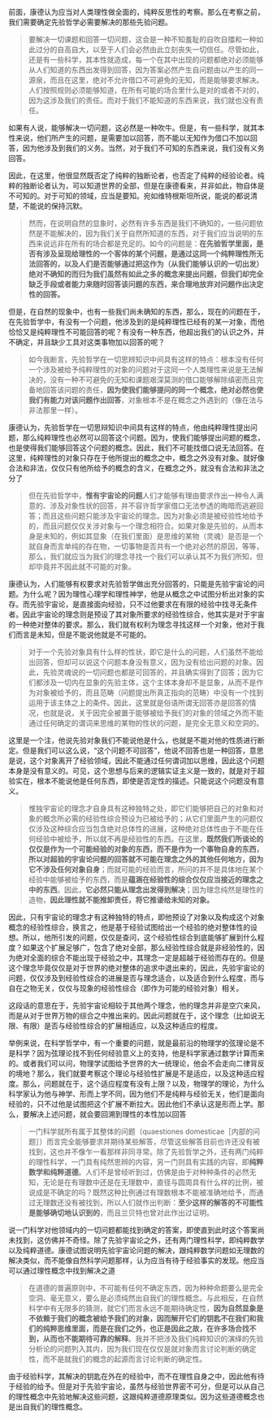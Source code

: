 <p>前面，康德认为应当对人类理性做全面的，纯粹反思性的考察。那么在考察之前，我们需要确定先验哲学必需要解决的那些先验问题。</p><blockquote>要解决一切课题和回答一切问题，这会是一种不知羞耻的自吹自擂和一种如此过分的自高自大，以至于人们会必然由此立刻丧失一切信任。尽管如此，还是有一些科学，其本性就造成，每一个在其中出现的问题都绝对必须能够从人们知道的东西出发得到回答，因为答案必然产生自问题由以产生的同一源泉，而且在这里，绝对不允许借口不可避免的无知，而是能够要求解决。人们按照规则必须能够知道，在所有可能的场合里什么是对的或者不对的，因为这涉及我们的责任。而对于我们不能知道的东西来说，我们就也没有责任。</blockquote><p>如果有人说，能够解决一切问题，这必然是一种吹牛。但是，有一些科学，就其本性来说，他们所产生的问题，是需要加以回答，而不能以无知作为借口不加以回答，因为他涉及到我们的义务。当然，对于我们不可知的东西来说，我们没有义务回答。</p><p>因此，在这里，他很显然既否定了纯粹的独断论者，也否定了纯粹的经验论者。纯粹的独断论者认为，可以知道世界的全部，但是在康德看来，并非如此，物自体是不可知的。对于可知的领域，应当是要知。宛如维特根斯坦所说，能说的都说清楚，不能说的保持沉默。</p><blockquote>然而，在说明自然的显象时，必然有许多东西是我们不确知的，一些问题依然是不能解决的，因为我们关于自然所知道的东西，对于我们应当说明的东西来说远非在所有的场合都是充足的。如今的问题是：<b>在先验哲学里面，是否有涉及呈现给理性的一个客体的某个问题，是通过这同一个纯粹理性所无法回答的，以及人们是否能够通过把这作为（从我们能够认识的一切出发）绝对不确知的而归为我们虽然有如此之多的概念来提出问题，但我们却完全缺乏手段或者能力来随时回答该问题的东西，来合理地放弃对问题作出决定性的回答。</b></blockquote><p>但是，在自然的现象中，也有一些我们尚未确知的东西，那么，现在的问题在于，在先验哲学中，有没有一个问题，他涉及到的是纯粹理性已经有的某一对象，而他恰恰又是纯粹理性不可能回答的呢？有没有一种东西，他超出我们的认识之外，并不确定，并且缺少工具对这类事物加以回答的呢？</p><blockquote>如今我断言，先验哲学在一切思辨知识中间具有这样的特点：根本没有任何一个涉及被给予纯粹理性的对象的问题对于这同一个人类理性来说是无法解决的，没有一种不可避免的无知和课题艰深莫测的借口能够解除缜密而且完备地回答该问题的责任，<b>因为使我们能够提问的同一个概念，绝对必然也使我们有能力对该问题作出回答</b>，对象根本不是在概念之外遇到的（像在法与非法那里一样）。</blockquote><p>康德认为，先验哲学在一切思辩知识中间具有这样的特点，他由纯粹理性提出问题，那么纯粹理性也必然可以回答这个问题。因为，使我们能够提出问题的概念，也是使得我们能够回答这个问题的概念。因此，我们不可能找借口说无法回答。在这里，纯粹理性的对象只存在于他所提出的概念之中，概念之外没有对象。就好像合法和非法，仅仅只有他所给予的概念的含义，在概念之外，就没有合法和非法之分了</p><blockquote>但在先验哲学中，<b>惟有宇宙论的问题</b>人们才能够有理由要求作出一种令人满意的、涉及对象性状的回答，并不容许哲学家借口无法参透的晦暗而逃避回答；而且这些问题只能涉及宇宙论的理念。因为对象必须是被经验性地给予的，而且问题仅仅关涉对象与一个理念相符合。如果对象是先验的，从而本身是未知的，例如其显象（在我们里面）是思维的某物（灵魂）是否是一个就自身而言单纯的存在物，一切事物是否共有一个绝对必然的原因，等等，那么，我们就应当为我们的理念寻找一个我们可以承认其不为我们所知，但却毕竟并不因此就不可能的对象。</blockquote><p>康德认为，人们能够有权要求对先验哲学做出充分回答的，只能是先验宇宙论的问题。为什么呢？因为理性心理学和理性神学，他是从概念之中试图分析出对象的实存。而先验宇宙论，是直接面向经验，只不过他要求在有限的经验中找寻无条件者。因此宇宙论的理念则是预设了其对象所要求的经验性综合，他其实是对于宇宙的一种绝对整体的要求。那么，我们就有权利为理念寻找这样一个对象，他对于我们而言是未知，但是不能说他就是不可能的。</p><blockquote>对于一个先验对象具有什么样的性状，即它是什么的问题，人们虽然不能给出回答，但却可以说这个问题本身没有意义，因为没有给出问题的对象。因此，先验灵魂说的一切问题也都是可回答的，并且确实得到了回答；因为它们都涉及一切内在显象的先验主体，这个主体本身却不是显象，从而不是作为对象被给予的，而且范畴（问题提出所真正指向的范畴）中没有一个找到运用于该主体之上的条件。因此，这里就是俗语所谓无回答亦是回答的情况，也就是说，关于因完全被置于能够被给予我们的对象的领域之外而不能通过任何确定的谓词来思维的某物的性状的问题，是完全无意义和空洞的。</blockquote><p>这里是一个注，他说先验对象我们不能说他是什么，也就是不能对他的性质进行断定。但是我们可以这么说，“这个问题不可回答”，他说不回答也是一种回答，意思是说，这个对象离开了经验领域，因此不能通过任何谓词加以思维，因此这个问题本身是没有意义的。可见，这个思想与后来的逻辑实证主义是一致的，就是对于超验实在，根本不能说他是任何东西，即使是否定性的描述。只能说这个问题没有意义。</p><blockquote>惟独宇宙论的理念才自身具有这种独特之处，即它们能够把自己的对象和对象的概念所必需的经验性综合预设为已被给予的；从它们里面产生的问题仅仅涉及这种综合应当包含绝对总体性的进展，这种绝对总体性由于不能在任何经验中被给予，所以就不再是经验性的东西。在这里，<b>既然我们所谈论的仅仅是作为一个可能经验的对象的东西，而不是作为一个事物自身的东西，所以对超验的宇宙论问题的回答就不可能在理念之外的其他任何地方，因为它不涉及任何对象自身</b>；而就可能的经验而言，所问的并不是具体地在某个经验中能够被给予的东西，而是<b>蕴涵在经验性的综合仅仅应当接近的理念之中的东西</b>。因此，<b>它必然只能从理念出发得到解决</b>；因为理念纯然是理性的造物，<b>因此理性就不能推卸责任，将它推诿给未知的对象。</b></blockquote><p>因此，只有宇宙论的理念才有这种独特的特点，即他预设了对象以及构成这个对象概念的经验性综合，换言之，他是基于经验试图给出一个经验的绝对整体性的设想。所以，他所引发的问题，仅仅是查问，这个经验性综合到底能够扩展到什么程度？如果这个扩展足够广，包含了绝对全部，那么经验性综合就是非经验性的，因为绝对全面的综合不能出现于经验之中，其理念一定是超越于经验而存在的。但是这个理念毕竟仅仅是对于世界的绝对整体的追求中退出来的，因此，先验宇宙论的问题，仅仅涉及到经验性综合的进展是否与理念适合，以及适合到什么程度，而与自在之物无关，仅仅与现象的经验性综合（即作为可能的经验对象）相关。</p><p>这段话的意思在于，先验宇宙论相较于其他两个理念，他的理念并非是空穴来风，而是从对于世界万物的综合之中推出来的。因此问题就在于，这个理念（比如说无限、有限）是否与经验性综合的扩展相适应，以及这种适应的程度。</p><p>举例来说，在科学哲学中，有一个重要的问题，就是最前沿的物理学的弦理论是不是科学？因为弦理论找不到任何经验意义上的支持，他是科学家通过数学计算而来的。或者我们可以问，物理学试图给予世界的大一统理论，他会不会走向二律背反的境地？那么，我们就要考察这个理论与经验性扩展是不是适应，以及这种适应程度。那么，问题就在于，这个适应程度有没有上限？以及，物理学的理论，为什么科学家认为他与神学、形而上学不同，因为他们不是纯粹与经验无关，他们是面向经验的，只不过他是试图把这个扩展不断拉大。因此他们不承认这是形而上学。那么，要解决上述问题，就会要回溯到理性的本性加以回答</p><blockquote>一门科学就所有属于其整体的问题（quaestiones domesticae［内部的问题］）而言完全能够要求并期待某些解答，尽管这些解答目前也许还没有被找到，这也并不像乍一看那样非同寻常。除了先验哲学之外，还有两门纯粹的理性科学，一门具有纯然思辨的内容，另一门则具有实践的内容，即<b>纯粹数学和纯粹道德</b>。人们不是曾经听到过，仿佛是由于对种种条件的必然无知，无论是在有理数中还是在无理数中，直径与圆周具有什么样的比例，被说成是不确定的吗？既然这种比例通过有理数根本不能被准确地给予，而通过无理数还没有被找到，所以人们就作出判断：<b>至少这样的解答的不可能性是能够确切地认识到的</b>，而且兰贝特也曾对此作出过证明。</blockquote><p>说一门科学对他领域内的一切问题都能找到确定的答案，即使直到此时这个答案尚未找到，这仿佛并不奇怪。除了先验宇宙论之外，还有两门理性科学，即纯粹数学以及纯粹道德。康德试图说明先验宇宙论问题的解决，跟纯粹数学问题如无理数的解决类似，而不能像自然科学问题那样，认为应当有待于经验事实的发现。他应当可以通过理性概念中找到解决之道</p><blockquote>在道德的普遍原则中，不可能有任何不确定东西，因为种种命题要么是完全空洞、毫无意义，要么是必须纯然出自我们的理性概念。与此相反，在自然科学中有无限多的猜测，就它们而言永远不能期待确定性，<b>因为自然显象是不依赖于我们的概念被给予我们的对象，因而解开它们的钥匙不在我们和我们的纯粹思维里面，而是在我们之外，也正是因此之故，在许多场合找不到，从而也不能期待可靠的解释</b>。我并不把涉及我们纯粹知识的演绎的先验分析论的问题列入其内，因为我们现在仅仅是就对象而言讨论判断的确定性，而不是就我们的概念的起源而言讨论判断的确定性。</blockquote><p>由于经验科学，其解决的钥匙在外在的经验中，而不在理性自身之中，因此他有待于经验的给予。但是对于先验宇宙论，虽然与经验世界密不可分，但是可以从自己的理性概念中先验地解决这些问题，这跟纯粹道德原理类似。因为这些道德概念也是出自我们的理性概念。</p>